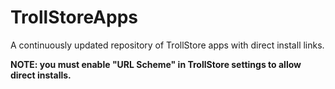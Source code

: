 # TrollStoreApps
A continuously updated repository of TrollStore apps with direct install links.

**NOTE: you must enable "URL Scheme" in TrollStore settings to allow direct installs.**
